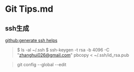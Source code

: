 # Git Tips.md

## ssh生成

[github:generate ssh helps](https://help.github.com/articles/connecting-to-github-with-ssh/)

> $ ls -al ~/.ssh
> $ ssh-keygen -t rsa -b 4096 -C "zhanghui026@gmail.com"
> pbcopy < ~/.ssh/id_rsa.pub


> git config --global --edit